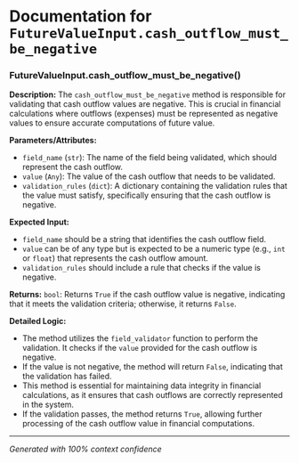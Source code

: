 # Documentation for `FutureValueInput.cash_outflow_must_be_negative`

### FutureValueInput.cash_outflow_must_be_negative()

**Description:**
The `cash_outflow_must_be_negative` method is responsible for validating that cash outflow values are negative. This is crucial in financial calculations where outflows (expenses) must be represented as negative values to ensure accurate computations of future value.

**Parameters/Attributes:**
- `field_name` (`str`): The name of the field being validated, which should represent the cash outflow.
- `value` (`Any`): The value of the cash outflow that needs to be validated.
- `validation_rules` (`dict`): A dictionary containing the validation rules that the value must satisfy, specifically ensuring that the cash outflow is negative.

**Expected Input:**
- `field_name` should be a string that identifies the cash outflow field.
- `value` can be of any type but is expected to be a numeric type (e.g., `int` or `float`) that represents the cash outflow amount.
- `validation_rules` should include a rule that checks if the value is negative.

**Returns:**
`bool`: Returns `True` if the cash outflow value is negative, indicating that it meets the validation criteria; otherwise, it returns `False`.

**Detailed Logic:**
- The method utilizes the `field_validator` function to perform the validation. It checks if the `value` provided for the cash outflow is negative.
- If the value is not negative, the method will return `False`, indicating that the validation has failed.
- This method is essential for maintaining data integrity in financial calculations, as it ensures that cash outflows are correctly represented in the system.
- If the validation passes, the method returns `True`, allowing further processing of the cash outflow value in financial computations.

---
*Generated with 100% context confidence*
